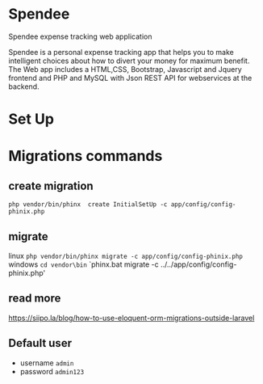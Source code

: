 # Spendee
Spendee expense tracking web application

Spendee is a personal expense tracking app that helps you to make
intelligent choices about how to divert your money for maximum benefit.
The Web app includes a HTML,CSS, Bootstrap, Javascript and Jquery frontend
and PHP and MySQL with Json REST API for webservices at the backend.

# Set Up

# Migrations commands

## create migration

`php vendor/bin/phinx  create InitialSetUp -c app/config/config-phinix.php`


## migrate
linux
`php vendor/bin/phinx migrate -c app/config/config-phinix.php`
windows
`cd vendor\bin`
`phinx.bat migrate -c  ../../app/config/config-phinix.php'
## read more

https://siipo.la/blog/how-to-use-eloquent-orm-migrations-outside-laravel

## Default user

* username `admin`
* password `admin123`
